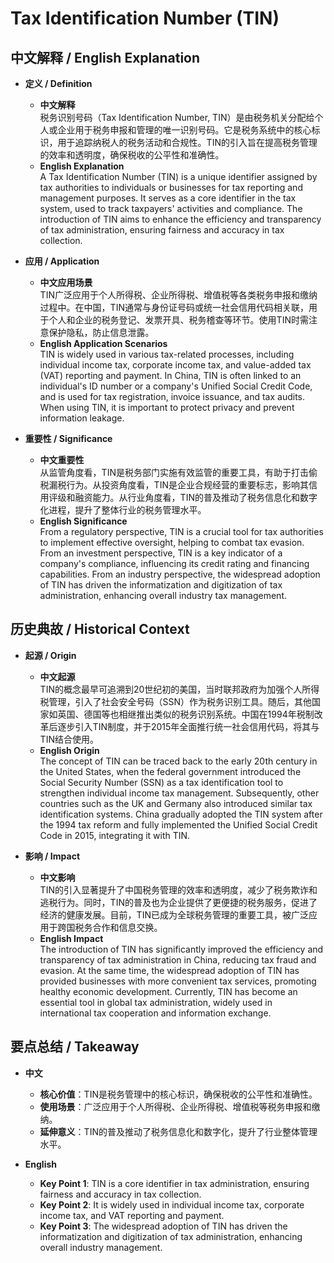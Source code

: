 # Tax Identification Number (TIN)

## 中文解释 / English Explanation

* **定义 / Definition**  
  - **中文解释**  
    税务识别号码（Tax Identification Number, TIN）是由税务机关分配给个人或企业用于税务申报和管理的唯一识别号码。它是税务系统中的核心标识，用于追踪纳税人的税务活动和合规性。TIN的引入旨在提高税务管理的效率和透明度，确保税收的公平性和准确性。  
  - **English Explanation**  
    A Tax Identification Number (TIN) is a unique identifier assigned by tax authorities to individuals or businesses for tax reporting and management purposes. It serves as a core identifier in the tax system, used to track taxpayers' activities and compliance. The introduction of TIN aims to enhance the efficiency and transparency of tax administration, ensuring fairness and accuracy in tax collection.

* **应用 / Application**  
  - **中文应用场景**  
    TIN广泛应用于个人所得税、企业所得税、增值税等各类税务申报和缴纳过程中。在中国，TIN通常与身份证号码或统一社会信用代码相关联，用于个人和企业的税务登记、发票开具、税务稽查等环节。使用TIN时需注意保护隐私，防止信息泄露。  
  - **English Application Scenarios**  
    TIN is widely used in various tax-related processes, including individual income tax, corporate income tax, and value-added tax (VAT) reporting and payment. In China, TIN is often linked to an individual's ID number or a company's Unified Social Credit Code, and is used for tax registration, invoice issuance, and tax audits. When using TIN, it is important to protect privacy and prevent information leakage.

* **重要性 / Significance**  
  - **中文重要性**  
    从监管角度看，TIN是税务部门实施有效监管的重要工具，有助于打击偷税漏税行为。从投资角度看，TIN是企业合规经营的重要标志，影响其信用评级和融资能力。从行业角度看，TIN的普及推动了税务信息化和数字化进程，提升了整体行业的税务管理水平。  
  - **English Significance**  
    From a regulatory perspective, TIN is a crucial tool for tax authorities to implement effective oversight, helping to combat tax evasion. From an investment perspective, TIN is a key indicator of a company's compliance, influencing its credit rating and financing capabilities. From an industry perspective, the widespread adoption of TIN has driven the informatization and digitization of tax administration, enhancing overall industry tax management.

## 历史典故 / Historical Context

* **起源 / Origin**  
  - **中文起源**  
    TIN的概念最早可追溯到20世纪初的美国，当时联邦政府为加强个人所得税管理，引入了社会安全号码（SSN）作为税务识别工具。随后，其他国家如英国、德国等也相继推出类似的税务识别系统。中国在1994年税制改革后逐步引入TIN制度，并于2015年全面推行统一社会信用代码，将其与TIN结合使用。  
  - **English Origin**  
    The concept of TIN can be traced back to the early 20th century in the United States, when the federal government introduced the Social Security Number (SSN) as a tax identification tool to strengthen individual income tax management. Subsequently, other countries such as the UK and Germany also introduced similar tax identification systems. China gradually adopted the TIN system after the 1994 tax reform and fully implemented the Unified Social Credit Code in 2015, integrating it with TIN.

* **影响 / Impact**  
  - **中文影响**  
    TIN的引入显著提升了中国税务管理的效率和透明度，减少了税务欺诈和逃税行为。同时，TIN的普及也为企业提供了更便捷的税务服务，促进了经济的健康发展。目前，TIN已成为全球税务管理的重要工具，被广泛应用于跨国税务合作和信息交换。  
  - **English Impact**  
    The introduction of TIN has significantly improved the efficiency and transparency of tax administration in China, reducing tax fraud and evasion. At the same time, the widespread adoption of TIN has provided businesses with more convenient tax services, promoting healthy economic development. Currently, TIN has become an essential tool in global tax administration, widely used in international tax cooperation and information exchange.

## 要点总结 / Takeaway

* **中文**  
  - **核心价值**：TIN是税务管理中的核心标识，确保税收的公平性和准确性。  
  - **使用场景**：广泛应用于个人所得税、企业所得税、增值税等税务申报和缴纳。  
  - **延伸意义**：TIN的普及推动了税务信息化和数字化，提升了行业整体管理水平。  

* **English**  
  - **Key Point 1**: TIN is a core identifier in tax administration, ensuring fairness and accuracy in tax collection.  
  - **Key Point 2**: It is widely used in individual income tax, corporate income tax, and VAT reporting and payment.  
  - **Key Point 3**: The widespread adoption of TIN has driven the informatization and digitization of tax administration, enhancing overall industry management.